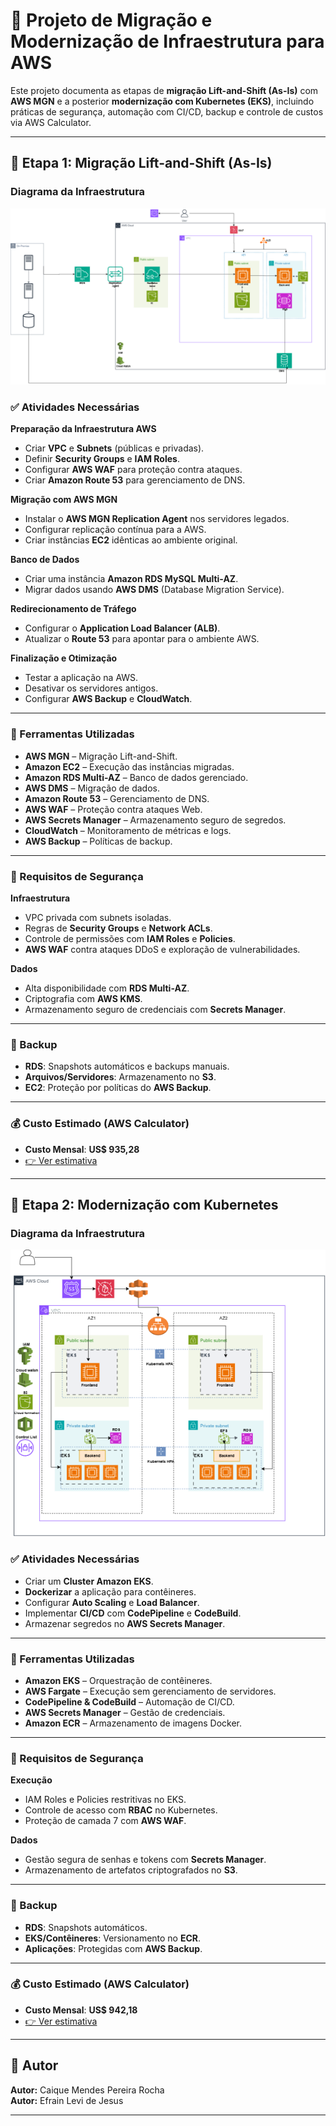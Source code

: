 # 🚀 Projeto de Migração e Modernização de Infraestrutura para AWS

Este projeto documenta as etapas de **migração Lift-and-Shift (As-Is)** com **AWS MGN** e a posterior **modernização com Kubernetes (EKS)**, incluindo práticas de segurança, automação com CI/CD, backup e controle de custos via AWS Calculator.

---

## 🧭 Etapa 1: Migração Lift-and-Shift (As-Is)

### Diagrama da Infraestrutura 

![Migração](/Imagens/Migração%20(2).png)

### ✅ Atividades Necessárias

**Preparação da Infraestrutura AWS**
- Criar **VPC** e **Subnets** (públicas e privadas).
- Definir **Security Groups** e **IAM Roles**.
- Configurar **AWS WAF** para proteção contra ataques.
- Criar **Amazon Route 53** para gerenciamento de DNS.

**Migração com AWS MGN**
- Instalar o **AWS MGN Replication Agent** nos servidores legados.
- Configurar replicação contínua para a AWS.
- Criar instâncias **EC2** idênticas ao ambiente original.

**Banco de Dados**
- Criar uma instância **Amazon RDS MySQL Multi-AZ**.
- Migrar dados usando **AWS DMS** (Database Migration Service).

**Redirecionamento de Tráfego**
- Configurar o **Application Load Balancer (ALB)**.
- Atualizar o **Route 53** para apontar para o ambiente AWS.

**Finalização e Otimização**
- Testar a aplicação na AWS.
- Desativar os servidores antigos.
- Configurar **AWS Backup** e **CloudWatch**.

---

### 🧰 Ferramentas Utilizadas

- **AWS MGN** – Migração Lift-and-Shift.
- **Amazon EC2** – Execução das instâncias migradas.
- **Amazon RDS Multi-AZ** – Banco de dados gerenciado.
- **AWS DMS** – Migração de dados.
- **Amazon Route 53** – Gerenciamento de DNS.
- **AWS WAF** – Proteção contra ataques Web.
- **AWS Secrets Manager** – Armazenamento seguro de segredos.
- **CloudWatch** – Monitoramento de métricas e logs.
- **AWS Backup** – Políticas de backup.

---

### 🔐 Requisitos de Segurança

**Infraestrutura**
- VPC privada com subnets isoladas.
- Regras de **Security Groups** e **Network ACLs**.
- Controle de permissões com **IAM Roles** e **Policies**.
- **AWS WAF** contra ataques DDoS e exploração de vulnerabilidades.

**Dados**
- Alta disponibilidade com **RDS Multi-AZ**.
- Criptografia com **AWS KMS**.
- Armazenamento seguro de credenciais com **Secrets Manager**.

---

### 💾 Backup

- **RDS**: Snapshots automáticos e backups manuais.
- **Arquivos/Servidores**: Armazenamento no **S3**.
- **EC2**: Proteção por políticas do **AWS Backup**.

---

### 💰 Custo Estimado (AWS Calculator)

- **Custo Mensal**: **US$ 935,28**
- [👉 Ver estimativa](https://calculator.aws/#/estimate?id=a347619030bf6ab70a7d70824b942da06e6a3430)

---

## 🧱 Etapa 2: Modernização com Kubernetes

### Diagrama da Infraestrutura 
![Modernização](/Imagens/Modernização.png)

### ✅ Atividades Necessárias

- Criar um **Cluster Amazon EKS**.
- **Dockerizar** a aplicação para contêineres.
- Configurar **Auto Scaling** e **Load Balancer**.
- Implementar **CI/CD** com **CodePipeline** e **CodeBuild**.
- Armazenar segredos no **AWS Secrets Manager**.

---

### 🧰 Ferramentas Utilizadas

- **Amazon EKS** – Orquestração de contêineres.
- **AWS Fargate** – Execução sem gerenciamento de servidores.
- **CodePipeline & CodeBuild** – Automação de CI/CD.
- **AWS Secrets Manager** – Gestão de credenciais.
- **Amazon ECR** – Armazenamento de imagens Docker.

---

### 🔐 Requisitos de Segurança

**Execução**
- IAM Roles e Policies restritivas no EKS.
- Controle de acesso com **RBAC** no Kubernetes.
- Proteção de camada 7 com **AWS WAF**.

**Dados**
- Gestão segura de senhas e tokens com **Secrets Manager**.
- Armazenamento de artefatos criptografados no **S3**.

---

### 💾 Backup

- **RDS**: Snapshots automáticos.
- **EKS/Contêineres**: Versionamento no **ECR**.
- **Aplicações**: Protegidas com **AWS Backup**.

---

### 💰 Custo Estimado (AWS Calculator)

- **Custo Mensal**: **US$ 942,18**
- [👉 Ver estimativa](https://calculator.aws/#/estimate?id=cc6ff4425a72f035d9dcb006bd483839620f3b98)

---

## 📄 Autor

**Autor:** Caique Mendes Pereira Rocha  
**Autor:** Efrain Levi de Jesus

---


